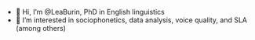 - 👋 Hi, I’m @LeaBurin, PhD in English linguistics
- 👀 I’m interested in sociophonetics, data analysis, voice quality, and SLA (among others)

<!---
LeaBurin/LeaBurin is a ✨ special ✨ repository because its `README.md` (this file) appears on your GitHub profile.
You can click the Preview link to take a look at your changes.
--->

